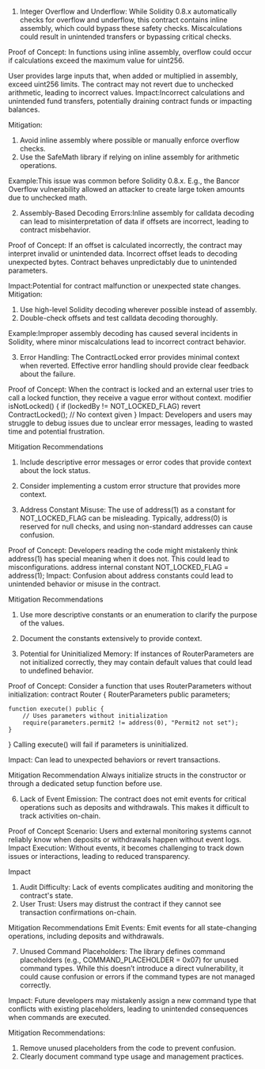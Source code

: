 1. Integer Overflow and Underflow: While Solidity 0.8.x automatically checks for overflow and underflow, this contract contains inline assembly, which could bypass these safety checks. Miscalculations could result in unintended transfers or bypassing critical checks.

Proof of Concept: In functions using inline assembly, overflow could occur if calculations exceed the maximum value for uint256.

User provides large inputs that, when added or multiplied in assembly, exceed uint256 limits.
The contract may not revert due to unchecked arithmetic, leading to incorrect values.
Impact:Incorrect calculations and unintended fund transfers, potentially draining contract funds or impacting balances.

Mitigation:
1. Avoid inline assembly where possible or manually enforce overflow checks.
2. Use the SafeMath library if relying on inline assembly for arithmetic operations.

Example:This issue was common before Solidity 0.8.x. E.g., the Bancor Overflow vulnerability allowed an attacker to create large token amounts due to unchecked math.

2. Assembly-Based Decoding Errors:Inline assembly for calldata decoding can lead to misinterpretation of data if offsets are incorrect, leading to contract misbehavior.

Proof of Concept:
If an offset is calculated incorrectly, the contract may interpret invalid or unintended data.
Incorrect offset leads to decoding unexpected bytes.
Contract behaves unpredictably due to unintended parameters.

Impact:Potential for contract malfunction or unexpected state changes.
Mitigation:
1. Use high-level Solidity decoding wherever possible instead of assembly.
2. Double-check offsets and test calldata decoding thoroughly.

Example:Improper assembly decoding has caused several incidents in Solidity, where minor miscalculations lead to incorrect contract behavior.

3. Error Handling: The ContractLocked error provides minimal context when reverted. Effective error handling should provide clear feedback about the failure.

Proof of Concept: When the contract is locked and an external user tries to call a locked function, they receive a vague error without context.
modifier isNotLocked() {
    if (lockedBy != NOT_LOCKED_FLAG) revert ContractLocked(); // No context given
}
Impact: Developers and users may struggle to debug issues due to unclear error messages, leading to wasted time and potential frustration.

Mitigation Recommendations
1. Include descriptive error messages or error codes that provide context about the lock status.
2. Consider implementing a custom error structure that provides more context.

4. Address Constant Misuse: The use of address(1) as a constant for NOT_LOCKED_FLAG can be misleading. Typically, address(0) is reserved for null checks, and using non-standard addresses can cause confusion.

Proof of Concept: Developers reading the code might mistakenly think address(1) has special meaning when it does not. This could lead to misconfigurations.
address internal constant NOT_LOCKED_FLAG = address(1);
Impact: Confusion about address constants could lead to unintended behavior or misuse in the contract.

Mitigation Recommendations
1. Use more descriptive constants or an enumeration to clarify the purpose of the values.
2. Document the constants extensively to provide context.

5. Potential for Uninitialized Memory: If instances of RouterParameters are not initialized correctly, they may contain default values that could lead to undefined behavior.

Proof of Concept: Consider a function that uses RouterParameters without initialization:
contract Router {
    RouterParameters public parameters;

    function execute() public {
        // Uses parameters without initialization
        require(parameters.permit2 != address(0), "Permit2 not set");
    }
}
Calling execute() will fail if parameters is uninitialized.

Impact: Can lead to unexpected behaviors or revert transactions.

Mitigation Recommendation
Always initialize structs in the constructor or through a dedicated setup function before use.

6. Lack of Event Emission: The contract does not emit events for critical operations such as deposits and withdrawals. This makes it difficult to track activities on-chain.

Proof of Concept
Scenario: Users and external monitoring systems cannot reliably know when deposits or withdrawals happen without event logs.
Impact Execution: Without events, it becomes challenging to track down issues or interactions, leading to reduced transparency.

Impact
1. Audit Difficulty: Lack of events complicates auditing and monitoring the contract's state.
2. User Trust: Users may distrust the contract if they cannot see transaction confirmations on-chain.

Mitigation Recommendations
Emit Events: Emit events for all state-changing operations, including deposits and withdrawals.

7. Unused Command Placeholders: The library defines command placeholders (e.g., COMMAND_PLACEHOLDER = 0x07) for unused command types. While this doesn’t introduce a direct vulnerability, it could cause confusion or errors if the command types are not managed correctly.

Impact: Future developers may mistakenly assign a new command type that conflicts with existing placeholders, leading to unintended consequences when commands are executed.

Mitigation Recommendations:
1. Remove unused placeholders from the code to prevent confusion.
2. Clearly document command type usage and management practices.